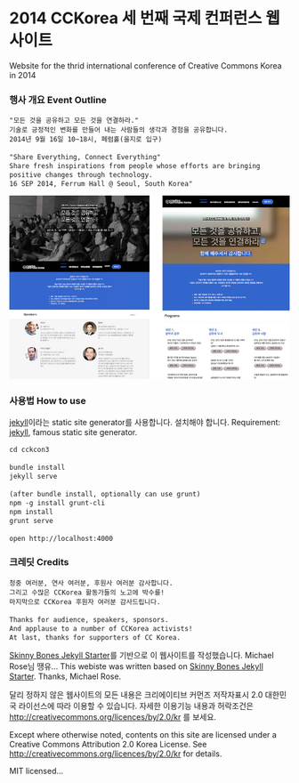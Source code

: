 # 2014 CCKorea 세 번째 국제 컨퍼런스 웹사이트
Website for the thrid international conference of Creative Commons Korea in 2014


### 행사 개요 Event Outline

```
"모든 것을 공유하고 모든 것을 연결하라."
기술로 긍정적인 변화를 만들어 내는 사람들의 생각과 경험을 공유합니다.
2014년 9월 16일 10~18시, 페럼홀(을지로 입구)

"Share Everything, Connect Everything"
Share fresh inspirations from people whose efforts are bringing positive changes through technology.
16 SEP 2014, Ferrum Hall @ Seoul, South Korea"
```
![screenshot of cckcon3](screenshot.jpg)

### 사용법 How to use
[jekyll](https://github.com/jekyll/jekyll)이라는 static site generator를 사용합니다. 설치해야 합니다.
Requirement: [jekyll](https://github.com/jekyll/jekyll), famous static site generator.

```
cd cckcon3

bundle install
jekyll serve

(after bundle install, optionally can use grunt)
npm -g install grunt-cli
npm install
grunt serve

open http://localhost:4000
```


### 크레딧 Credits
```
청중 여러분, 연사 여러분, 후원사 여러분 감사합니다.
그리고 수많은 CCKorea 활동가들의 노고에 박수를!
마지막으로 CCKorea 후원자 여러분 감사드립니다.

Thanks for audience, speakers, sponsors.
And applause to a number of CCKorea activists!
At last, thanks for supporters of CC Korea.
```

[Skinny Bones Jekyll Starter](https://github.com/mmistakes/skinny-bones-jekyll)를 기반으로 이 웹사이트를 작성했습니다. Michael Rose님 땡유...
This webiste was written based on [Skinny Bones Jekyll Starter](https://github.com/mmistakes/skinny-bones-jekyll). Thanks, Michael Rose.


달리 정하지 않은 웹사이트의 모든 내용은 크리에이티브 커먼즈 저작자표시 2.0 대한민국 라이선스에 따라 이용할 수 있습니다.
자세한 이용기능 내용과 허락조건은 http://creativecommons.org/licences/by/2.0/kr 를 보세요.

Except where otherwise noted, contents on this site are licensed under a Creative Commons Attribution 2.0 Korea License.
See http://creativecommons.org/licences/by/2.0/kr for details.


MIT licensed...
